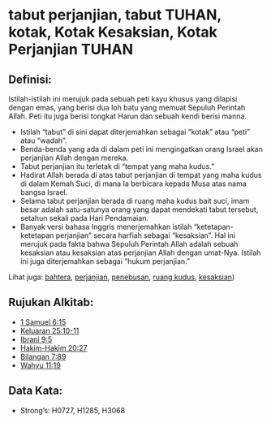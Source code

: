 # tabut perjanjian, tabut TUHAN, kotak, Kotak Kesaksian, Kotak Perjanjian TUHAN

## Definisi:

Istilah-istilah ini merujuk pada sebuah peti kayu khusus yang dilapisi dengan emas, yang berisi dua loh batu yang memuat Sepuluh Perintah Allah. Peti itu juga berisi tongkat Harun dan sebuah kendi berisi manna.

* Istilah “tabut” di sini dapat diterjemahkan sebagai “kotak” atau “peti” atau “wadah”.
* Benda-benda yang ada di dalam peti ini mengingatkan orang Israel akan perjanjian Allah dengan mereka.
* Tabut perjanjian itu terletak di “tempat yang maha kudus.”
* Hadirat Allah berada di atas tabut perjanjian di tempat yang maha kudus di dalam Kemah Suci, di mana Ia berbicara kepada Musa atas nama bangsa Israel.
* Selama tabut perjanjian berada di ruang maha kudus bait suci, imam besar adalah satu-satunya orang yang dapat mendekati tabut tersebut, setahun sekali pada Hari Pendamaian.
* Banyak versi bahasa Inggris menerjemahkan istilah “ketetapan-ketetapan perjanjian” secara harfiah sebagai “kesaksian”. Hal ini merujuk pada fakta bahwa Sepuluh Perintah Allah adalah sebuah kesaksian atau kesaksian atas perjanjian Allah dengan umat-Nya. Istilah ini juga diterjemahkan sebagai “hukum perjanjian.”

Lihat juga: [bahtera](../kt/ark.md), [perjanjian](../kt/covenant.md), [penebusan](../kt/atonement.md), [ruang kudus](../kt/holyplace.md), [kesaksian](../kt/testimony.md))

## Rujukan Alkitab:

* [1 Samuel 6:15](rc://en/tn/help/1sa/06/15)
* [Keluaran 25:10-11](rc://en/tn/help/exo/25/10)
* [Ibrani 9:5](rc://en/tn/help/heb/09/05)
* [Hakim-Hakim 20:27](rc://en/tn/help/jdg/20/27)
* [Bilangan 7:89](rc://en/tn/help/num/07/89)
* [Wahyu 11:19](rc://en/tn/help/rev/11/19)

## Data Kata:

* Strong’s: H0727, H1285, H3068
